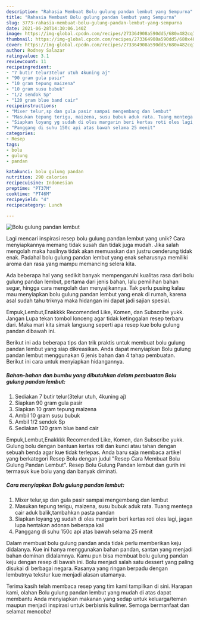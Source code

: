 ```yaml
---
description: "Rahasia Membuat Bolu gulung pandan lembut yang Sempurna"
title: "Rahasia Membuat Bolu gulung pandan lembut yang Sempurna"
slug: 3773-rahasia-membuat-bolu-gulung-pandan-lembut-yang-sempurna
date: 2021-06-28T14:30:06.140Z
image: https://img-global.cpcdn.com/recipes/273364908a590dd5/680x482cq70/bolu-gulung-pandan-lembut-foto-resep-utama.jpg
thumbnail: https://img-global.cpcdn.com/recipes/273364908a590dd5/680x482cq70/bolu-gulung-pandan-lembut-foto-resep-utama.jpg
cover: https://img-global.cpcdn.com/recipes/273364908a590dd5/680x482cq70/bolu-gulung-pandan-lembut-foto-resep-utama.jpg
author: Rodney Salazar
ratingvalue: 3.1
reviewcount: 11
recipeingredient:
- "7 butir telur3telur utuh 4kuning aj"
- "90 gram gula pasir"
- "10 gram tepung maizena"
- "10 gram susu bubuk"
- "1/2 sendok Sp"
- "120 gram blue band cair"
recipeinstructions:
- "Mixer telur,sp dan gula pasir sampai mengembang dan lembut"
- "Masukan tepung terigu, maizena, susu bubuk aduk rata. Tuang mentega cair aduk balik,tambahkan pasta pandan"
- "Siapkan loyang yg sudah di oles margarin beri kertas roti oles lagi, jagan lupa hentakan adonan beberapa kali"
- "Panggang di suhu 150c api atas bawah selama 25 menit"
categories:
- Resep
tags:
- bolu
- gulung
- pandan

katakunci: bolu gulung pandan 
nutrition: 290 calories
recipecuisine: Indonesian
preptime: "PT37M"
cooktime: "PT46M"
recipeyield: "4"
recipecategory: Lunch

---
```



![Bolu gulung pandan lembut](https://img-global.cpcdn.com/recipes/273364908a590dd5/680x482cq70/bolu-gulung-pandan-lembut-foto-resep-utama.jpg)

Lagi mencari inspirasi resep bolu gulung pandan lembut yang unik? Cara menyiapkannya memang tidak susah dan tidak juga mudah. Jika salah mengolah maka hasilnya tidak akan memuaskan dan justru cenderung tidak enak. Padahal bolu gulung pandan lembut yang enak seharusnya memiliki aroma dan rasa yang mampu memancing selera kita.

Ada beberapa hal yang sedikit banyak mempengaruhi kualitas rasa dari bolu gulung pandan lembut, pertama dari jenis bahan, lalu pemilihan bahan segar, hingga cara mengolah dan menyajikannya. Tak perlu pusing kalau mau menyiapkan bolu gulung pandan lembut yang enak di rumah, karena asal sudah tahu triknya maka hidangan ini dapat jadi sajian spesial.

Empuk,Lembut,Enakkkk Recomended Like, Komen, dan Subscribe yukk. Jangan Lupa tekan tombol lonceng agar tidak ketinggalan resep terbaru dari. Maka mari kita simak langsung seperti apa resep kue bolu gulung pandan dibawah ini.


Berikut ini ada beberapa tips dan trik praktis untuk membuat bolu gulung pandan lembut yang siap dikreasikan. Anda dapat menyiapkan Bolu gulung pandan lembut menggunakan 6 jenis bahan dan 4 tahap pembuatan. Berikut ini cara untuk menyiapkan hidangannya.

<!--inarticleads1-->

##### Bahan-bahan dan bumbu yang dibutuhkan dalam pembuatan Bolu gulung pandan lembut:

1. Sediakan 7 butir telur(3telur utuh, 4kuning aj)
1. Siapkan 90 gram gula pasir
1. Siapkan 10 gram tepung maizena
1. Ambil 10 gram susu bubuk
1. Ambil 1/2 sendok Sp
1. Sediakan 120 gram blue band cair


Empuk,Lembut,Enakkkk Recomended Like, Komen, dan Subscribe yukk. Gulung bolu dengan bantuan kertas roti dan kunci atau tahan dengan sebuah benda agar kue tidak terlepas. Anda baru saja membaca artikel yang berkategori Resep Bolu dengan judul &#34;Resep Cara Membuat Bolu Gulung Pandan Lembut&#34;. Resep Bolu Gulung Pandan lembut dan gurih ini termasuk kue bolu yang dan banyak diminati. 

<!--inarticleads2-->

##### Cara menyiapkan Bolu gulung pandan lembut:

1. Mixer telur,sp dan gula pasir sampai mengembang dan lembut
1. Masukan tepung terigu, maizena, susu bubuk aduk rata. Tuang mentega cair aduk balik,tambahkan pasta pandan
1. Siapkan loyang yg sudah di oles margarin beri kertas roti oles lagi, jagan lupa hentakan adonan beberapa kali
1. Panggang di suhu 150c api atas bawah selama 25 menit


Dalam membuat bolu gulung pandan anda tidak perlu memberikan keju didalanya. Kue ini hanya menggunakan bahan pandan, santan yang menjadi bahan dominan didalamnya. Kamu pun bisa membuat bolu gulung pandan keju dengan resep di bawah ini. Bolu menjadi salah satu dessert yang paling disukai di berbagai negara. Rasanya yang ringan berpadu dengan lembutnya tekstur kue menjadi alasan utamanya. 

Terima kasih telah membaca resep yang tim kami tampilkan di sini. Harapan kami, olahan Bolu gulung pandan lembut yang mudah di atas dapat membantu Anda menyiapkan makanan yang sedap untuk keluarga/teman maupun menjadi inspirasi untuk berbisnis kuliner. Semoga bermanfaat dan selamat mencoba!
